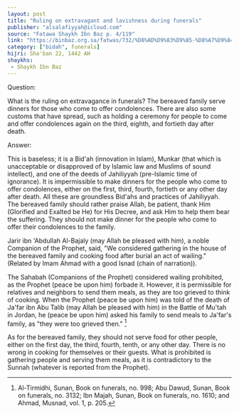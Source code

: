 ```yaml
---
layout: post
title: "Ruling on extravagant and lavishness during funerals"
publisher: "alsalafiyyah@icloud.com"
source: "Fatawa Shaykh Ibn Baz p. 4/119"
link: "https://binbaz.org.sa/fatwas/732/%D8%AD%D9%83%D9%85-%D8%A7%D9%84%D8%A8%D8%B0%D8%AE-%D9%88%D8%A7%D9%84%D8%A7%D8%B3%D8%B1%D8%A7%D9%81-%D9%81%D9%8A-%D8%A7%D9%84%D8%B9%D8%B2%D8%A7%D8%A1"
category: ["bidah", funerals]
hijri: Sha'ban 22, 1442 AH
shaykhs: 
 - Shaykh Ibn Baz
---
```


Question: 

What is the ruling on extravagance in funerals? The bereaved family serve dinners for those who come to offer condolences. There are also some customs that have spread, such as holding a ceremony for people to come and offer condolences again on the third, eighth, and fortieth day after death.

Answer: 

This is baseless; it is a Bid'ah (innovation in Islam), Munkar (that which is unacceptable or disapproved of by Islamic law and Muslims of sound intellect), and one of the deeds of Jahiliyyah (pre-Islamic time of ignorance). It is impermissible to make dinners for the people who come to offer condolences, either on the first, third, fourth, fortieth or any other day after death. All these are groundless Bid'ahs and practices of Jahiliyyah. The bereaved family should rather praise Allah, be patient, thank Him (Glorified and Exalted be He) for His Decree, and ask Him to help them bear the suffering. They should not make dinner for the people who come to offer their condolences to the family.

Jarir ibn 'Abdullah Al-Bajaly (may Allah be pleased with him), a noble Companion of the Prophet, said, "We considered gathering in the house of the bereaved family and cooking food after burial an act of wailing." (Related by Imam Ahmad with a good Isnad (chain of narration)).

The Sahabah (Companions of the Prophet) considered wailing prohibited, as the Prophet (peace be upon him) forbade it. However, it is permissible for relatives and neighbors to send them meals, as they are too grieved to think of cooking. When the Prophet (peace be upon him) was told of the death of Ja'far ibn Abu Talib (may Allah be pleased with him) in the Battle of Mu'tah in Jordan, he (peace be upon him) asked his family to send meals to Ja'far's family, as "they were too grieved then." [^1]

As for the bereaved family, they should not serve food for other people, either on the first day, the third, fourth, tenth, or any other day. There is no wrong in cooking for themselves or their guests. What is prohibited is gathering people and serving them meals, as it is contradictory to the Sunnah (whatever is reported from the Prophet).

[^1]: Al-Tirmidhi, Sunan, Book on funerals, no. 998; Abu Dawud, Sunan, Book on funerals, no. 3132; Ibn Majah, Sunan, Book on funerals, no. 1610; and Ahmad, Musnad, vol. 1, p. 205.
